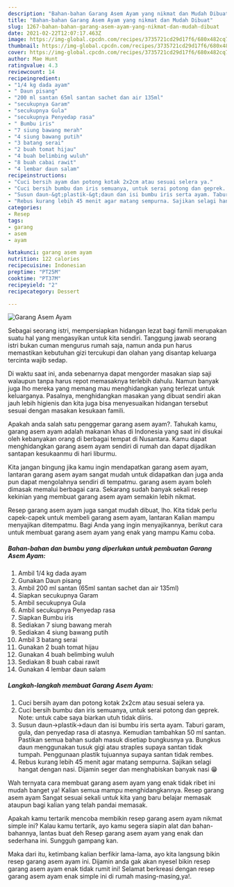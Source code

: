 ```yaml
---
description: "Bahan-bahan Garang Asem Ayam yang nikmat dan Mudah Dibuat"
title: "Bahan-bahan Garang Asem Ayam yang nikmat dan Mudah Dibuat"
slug: 1267-bahan-bahan-garang-asem-ayam-yang-nikmat-dan-mudah-dibuat
date: 2021-02-22T12:07:17.463Z
image: https://img-global.cpcdn.com/recipes/3735721cd29d17f6/680x482cq70/garang-asem-ayam-foto-resep-utama.jpg
thumbnail: https://img-global.cpcdn.com/recipes/3735721cd29d17f6/680x482cq70/garang-asem-ayam-foto-resep-utama.jpg
cover: https://img-global.cpcdn.com/recipes/3735721cd29d17f6/680x482cq70/garang-asem-ayam-foto-resep-utama.jpg
author: Mae Hunt
ratingvalue: 4.3
reviewcount: 14
recipeingredient:
- "1/4 kg dada ayam"
- " Daun pisang"
- "200 ml santan 65ml santan sachet dan air 135ml"
- "secukupnya Garam"
- "secukupnya Gula"
- "secukupnya Penyedap rasa"
- " Bumbu iris"
- "7 siung bawang merah"
- "4 siung bawang putih"
- "3 batang serai"
- "2 buah tomat hijau"
- "4 buah belimbing wuluh"
- "8 buah cabai rawit"
- "4 lembar daun salam"
recipeinstructions:
- "Cuci bersih ayam dan potong kotak 2x2cm atau sesuai selera ya."
- "Cuci bersih bumbu dan iris semuanya, untuk serai potong dan geprek. Note: untuk cabe saya biarkan utuh tidak diiris."
- "Susun daun-&gt;plastik-&gt;daun dan isi bumbu iris serta ayam. Taburi garam, gula, dan penyedap rasa di atasnya. Kemudian tambahkan 50 ml santan. Pastikan semua bahan sudah masuk disetiap bungkusnya ya. Bungkus daun menggunakan tusuk gigi atau straples supaya santan tidak tumpah. Penggunaan plastik tujuannya supaya santan tidak rembes."
- "Rebus kurang lebih 45 menit agar matang sempurna. Sajikan selagi hangat dengan nasi. Dijamin seger dan menghabiskan banyak nasi 😁"
categories:
- Resep
tags:
- garang
- asem
- ayam

katakunci: garang asem ayam 
nutrition: 122 calories
recipecuisine: Indonesian
preptime: "PT25M"
cooktime: "PT37M"
recipeyield: "2"
recipecategory: Dessert

---
```



![Garang Asem Ayam](https://img-global.cpcdn.com/recipes/3735721cd29d17f6/680x482cq70/garang-asem-ayam-foto-resep-utama.jpg)

Sebagai seorang istri, mempersiapkan hidangan lezat bagi famili merupakan suatu hal yang mengasyikan untuk kita sendiri. Tanggung jawab seorang istri bukan cuman mengurus rumah saja, namun anda pun harus memastikan kebutuhan gizi tercukupi dan olahan yang disantap keluarga tercinta wajib sedap.

Di waktu  saat ini, anda sebenarnya dapat mengorder masakan siap saji walaupun tanpa harus repot memasaknya terlebih dahulu. Namun banyak juga lho mereka yang memang mau menghidangkan yang terlezat untuk keluarganya. Pasalnya, menghidangkan masakan yang dibuat sendiri akan jauh lebih higienis dan kita juga bisa menyesuaikan hidangan tersebut sesuai dengan masakan kesukaan famili. 



Apakah anda salah satu penggemar garang asem ayam?. Tahukah kamu, garang asem ayam adalah makanan khas di Indonesia yang saat ini disukai oleh kebanyakan orang di berbagai tempat di Nusantara. Kamu dapat menghidangkan garang asem ayam sendiri di rumah dan dapat dijadikan santapan kesukaanmu di hari liburmu.

Kita jangan bingung jika kamu ingin mendapatkan garang asem ayam, lantaran garang asem ayam sangat mudah untuk didapatkan dan juga anda pun dapat mengolahnya sendiri di tempatmu. garang asem ayam boleh dimasak memalui berbagai cara. Sekarang sudah banyak sekali resep kekinian yang membuat garang asem ayam semakin lebih nikmat.

Resep garang asem ayam juga sangat mudah dibuat, lho. Kita tidak perlu capek-capek untuk membeli garang asem ayam, lantaran Kalian mampu menyajikan ditempatmu. Bagi Anda yang ingin menyajikannya, berikut cara untuk membuat garang asem ayam yang enak yang mampu Kamu coba.

<!--inarticleads1-->

##### Bahan-bahan dan bumbu yang diperlukan untuk pembuatan Garang Asem Ayam:

1. Ambil 1/4 kg dada ayam
1. Gunakan  Daun pisang
1. Ambil 200 ml santan (65ml santan sachet dan air 135ml)
1. Siapkan secukupnya Garam
1. Ambil secukupnya Gula
1. Ambil secukupnya Penyedap rasa
1. Siapkan  Bumbu iris
1. Sediakan 7 siung bawang merah
1. Sediakan 4 siung bawang putih
1. Ambil 3 batang serai
1. Gunakan 2 buah tomat hijau
1. Gunakan 4 buah belimbing wuluh
1. Sediakan 8 buah cabai rawit
1. Gunakan 4 lembar daun salam




<!--inarticleads2-->

##### Langkah-langkah membuat Garang Asem Ayam:

1. Cuci bersih ayam dan potong kotak 2x2cm atau sesuai selera ya.
1. Cuci bersih bumbu dan iris semuanya, untuk serai potong dan geprek. Note: untuk cabe saya biarkan utuh tidak diiris.
1. Susun daun-&gt;plastik-&gt;daun dan isi bumbu iris serta ayam. Taburi garam, gula, dan penyedap rasa di atasnya. Kemudian tambahkan 50 ml santan. Pastikan semua bahan sudah masuk disetiap bungkusnya ya. Bungkus daun menggunakan tusuk gigi atau straples supaya santan tidak tumpah. Penggunaan plastik tujuannya supaya santan tidak rembes.
1. Rebus kurang lebih 45 menit agar matang sempurna. Sajikan selagi hangat dengan nasi. Dijamin seger dan menghabiskan banyak nasi 😁




Wah ternyata cara membuat garang asem ayam yang enak tidak ribet ini mudah banget ya! Kalian semua mampu menghidangkannya. Resep garang asem ayam Sangat sesuai sekali untuk kita yang baru belajar memasak ataupun bagi kalian yang telah pandai memasak.

Apakah kamu tertarik mencoba membikin resep garang asem ayam nikmat simple ini? Kalau kamu tertarik, ayo kamu segera siapin alat dan bahan-bahannya, lantas buat deh Resep garang asem ayam yang enak dan sederhana ini. Sungguh gampang kan. 

Maka dari itu, ketimbang kalian berfikir lama-lama, ayo kita langsung bikin resep garang asem ayam ini. Dijamin anda gak akan nyesel bikin resep garang asem ayam enak tidak rumit ini! Selamat berkreasi dengan resep garang asem ayam enak simple ini di rumah masing-masing,ya!.

